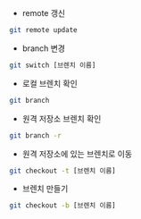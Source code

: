 - remote 갱신

```bash
git remote update
```

- branch 변경

```bash
git switch [브렌치 이름]
```

- 로컬 브렌치 확인

```bash
git branch
```

- 원격 저장소 브렌치 확인

```bash
git branch -r
```

- 원격 저장소에 있는 브렌치로 이동

```bash
git checkout -t [브렌치 이름]
```

- 브렌치 만들기

```bash
git checkout -b [브렌치 이름]
```

